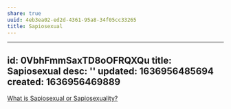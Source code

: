 ```yaml
---
share: true
uuid: 4eb3ea02-ed2d-4361-95a8-34f05cc33265
title: Sapiosexual
---
```

---
id: 0VbhFmmSaxTD8oOFRQXQu
title: Sapiosexual
desc: ''
updated: 1636956485694
created: 1636956469889
---

[What is Sapiosexual or Sapiosexuality?](https://www.webmd.com/sex/sapiosexual-what-it-means)